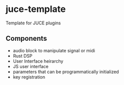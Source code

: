 # juce-template
Template for JUCE plugins

## Components
- audio block to manipulate signal or midi
- Rust DSP
- User Interface heirarchy
- JS user interface
- parameters that can be programmatically initialized
- key registration
